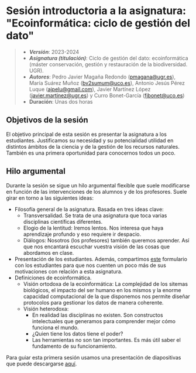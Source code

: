 # Sesión introductoria a la asignatura: "Ecoinformática: ciclo de gestión del dato"


> + **_Versión_**: 2023-2024
> + **_Asignatura (titulación)_**: Ciclo de gestión del dato: ecoinformática (máster conservación, gestión y restauración de la biodiversidad. UGR). 
> + **_Autores_**: Pedro Javier Magaña Redondo (pmagana@ugr.es), María Suárez Muñoz (bv2sumum@uco.es), Antonio Jesús Pérez Luque (ajpelu@gmail.com), Javier Martínez López (javier.martinez@ugr.es) y Curro Bonet-García (fjbonet@uco.es)
> + **Duración**: Unas dos horas



## Objetivos de la sesión

El objetivo principal de esta sesión es presentar la asignatura a los estudiantes. Justificamos su necesidad y su potencialidad utilidad en distintos ámbitos de la ciencia y de la gestión de los recursos naturales. También es una primera oportunidad para conocernos todos un poco.



## Hilo argumental

Durante la sesión se sigue un hilo argumental flexible que suele modificarse en función de las intervenciones de los alumnos y de los profesores. Suele girar en torno a las siguientes ideas:
+ Filosofía general de la asignatura. Basada en tres ideas clave:
  + Transversalidad. Se trata de una asignatura que toca varias disciplinas científicas diferentes.
  + Elogio de la lentitud: Iremos lentos. Nos interesa que haya aprendizaje profundo y eso requiere ir despacio.
  + Diálogos: Nosotros (los profesores) también queremos aprender. Así que nos encantará escuchar vuestra visión de las cosas que abordamos en clase. 
+ Presentación de los estudiantes. Además, compartimos  [este](https://docs.google.com/forms/d/e/1FAIpQLSfLS5b_zOkoQ-neo-cExkXkF6c93tIFQK0wcl0g2sMpAzZdag/viewform?usp=sf_link) formulario con los estudiantes para que nos cuenten un poco más de sus motivaciones con relación a esta asignatura. 
+ Definiciones de ecoinformática.
  + Visión ortodoxa de la ecoinformática: La complejidad de los sitemas biológicos, el impacto del ser humano en los mismos y la enorme capacidad computacional de la que disponemos nos permite diseñar protocolos para gestionar los datos de manera coherente.
  + Visión heterodoxa:
    + En realidad las disciplinas no existen. Son constructos intelectuales que generamos para comprender mejor cómo funciona el mundo. 
    + ¿Quien tiene los datos tiene el poder?
    + Las herramientas no son tan importantes. Es más útil saber el fundamento de su funcionamiento.

Para guiar esta primera sesión usamos una presentación de diapositivas que puede descargarse [aquí](https://github.com/aprendiendo-cosas/T_introduccion_ecoinformatica_ugr/raw/2023_2024/presentacion/introduccion_ecoinformatica.pptx). 